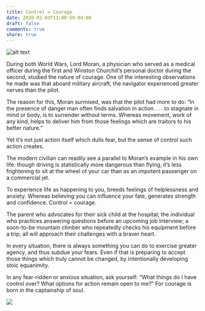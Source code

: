 ```yaml
---
title: Control = Courage
date: 2020-02-03T11:00:59-04:00
draft: false
comments: true
share: true
---
```

![alt text](/BudAnderson-WWII-TripleAce-OLDCROW2.jpg "Logo Title Text 1")

During both World Wars, Lord Moran, a physician who served as a medical officer during the first and Winston Churchill’s personal doctor during the second, studied the nature of courage. One of the interesting observations he made was that aboard military aircraft, the navigator experienced greater nerves than the pilot.

The reason for this, Moran surmised, was that the pilot had more to do: “In the presence of danger man often finds salvation in action . . . to stagnate in mind or body, is to surrender without terms. Whereas movement, work of any kind, helps to deliver him from those feelings which are traitors to his better nature.”

Yet it’s not just action itself which dulls fear, but the sense of control such action creates.

The modern civilian can readily see a parallel to Moran’s example in his own life: though driving is statistically more dangerous than flying, it’s less frightening to sit at the wheel of your car than as an impotent passenger on a commercial jet.

To experience life as happening to you, breeds feelings of helplessness and anxiety. Whereas believing you can influence your fate, generates strength and confidence. Control = courage.

The parent who advocates for their sick child at the hospital; the individual who practices answering questions before an upcoming job interview; a soon-to-be mountain climber who repeatedly checks his equipment before a trip; all will approach their challenges with a braver heart.

In every situation, there is always something you can do to exercise greater agency, and thus subdue your fears. Even if that is preparing to accept those things which truly cannot be changed, by intentionally developing stoic equanimity.   

In any fear-ridden or anxious situation, ask yourself: “What things do I have control over? What options for action remain open to me?” For courage is born in the captainship of soul. 

![](uploads/american_world_war_ii_senior_military_officials-_1945.jpeg)